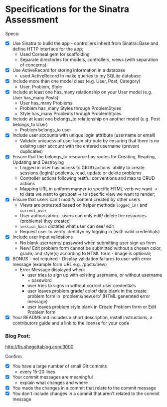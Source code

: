 # Specifications for the Sinatra Assessment

Specs:
- [x] Use Sinatra to build the app - controllers inherit from Sinatra::Base and define HTTP interface for the app;
  - Used Corneal gem for scaffolding
  - Separate directories for models, controllers, views (with separation of concerns)
- [x] Use ActiveRecord for storing information in a database
  - used ActiveRecord to make queries to my SQLite database
- [x] Include more than one model class (e.g. User, Post, Category)
  - User, Problem, Style
- [X] Include at least one has_many relationship on your User model (e.g. User has_many Posts)
  - User has_many Problems
  - Problem has_many Styles through ProblemStyles
  - Style has_many Problems through ProblemStyles
- [x] Include at least one belongs_to relationship on another model (e.g. Post belongs_to User)
  - Problem belongs_to user
- [x] Include user accounts with unique login attribute (username or email)
  - Validate uniquess of user login attribute by ensuring that there is no exisitng user account with the entered username (prevent duplicates)
- [x] Ensure that the belongs_to resource has routes for Creating, Reading, Updating and Destroying
  - Logged in user has access to CRUD actions: ability to create sessions (login)/ poblems, read, update or delete problems
  - Controller actions following restful conventions and map to CRUD actions
  - Mapping URL in uniform manner to specific HTML verb we want -> to data we want to get/post -> to specific view we want to render;
- [x] Ensure that users can't modify content created by other users
  - Views are protested based on helper methods `logged_in?` and `current_user`
  - User authorization - users can only edit/ delete the resources (problems) they created
  - `session_hash` dictates what user can see/ edit
  - Request user to verify identityy by logging in (with valid credentials)
- [x] Include user input validations
  - No blank username/ password when submitting user sign up form
  - New/ Edit problem form cannot be submitted without a chosen color, grade, and style(s) according to HTML form - image is optional;
- [X] BONUS - not required - Display validation failures to user with error message (example form URL e.g. /posts/new)
  - Error Message displayed when:
    - user tries to sign up with exisitng username, or without username + password
    - user tries to signs in without correct user credentials
    - user leaves problem grade/ color/ date blank in the create problem form in 'problems/new.erb' (HTML generated error message)
    - user leaves problem style blank in Create Problem form or Edit Problem form
- [X] Your README.md includes a short description, install instructions, a contributors guide and a link to the license for your code

### Blog Post:
http://fis.shegottablog.com:3000

Confirm
- [x] You have a large number of small Git commits
  - every 15-20 lines
- [x] Your commit messages are meaningful
  - explain what changes and where
- [x] You made the changes in a commit that relate to the commit message
- [x] You don't include changes in a commit that aren't related to the commit message
